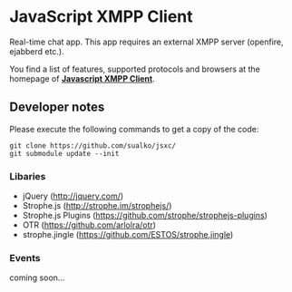 # JavaScript XMPP Client

Real-time chat app. This app requires an external XMPP server (openfire, ejabberd etc.).

You find a list of features, supported protocols and browsers at the homepage of __[Javascript XMPP Client](http://www.jsxc.org)__.

## Developer notes

Please execute the following commands to get a copy of the code:

```
git clone https://github.com/sualko/jsxc/
git submodule update --init
```

### Libaries
- jQuery (http://jquery.com/)
- Strophe.js (http://strophe.im/strophejs/)
- Strophe.js Plugins (https://github.com/strophe/strophejs-plugins)
- OTR (https://github.com/arlolra/otr)
- strophe.jingle (https://github.com/ESTOS/strophe.jingle)

### Events
coming soon...
